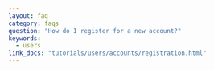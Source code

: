 ```yaml
---
layout: faq
category: faqs
question: "How do I register for a new account?"
keywords:
  - users
link_docs: "tutorials/users/accounts/registration.html"
---
```

